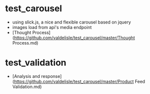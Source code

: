 # test_carousel

- using slick.js, a nice and flexible carousel based on jquery
- images load from api's media endpoint
- [Thought Process](https://github.com/valdelisle/test_carousel/master/Thought Process.md)
# test_validation
- [Analysis and response](https://github.com/valdelisle/test_carousel/master/Product Feed Validation.md)
